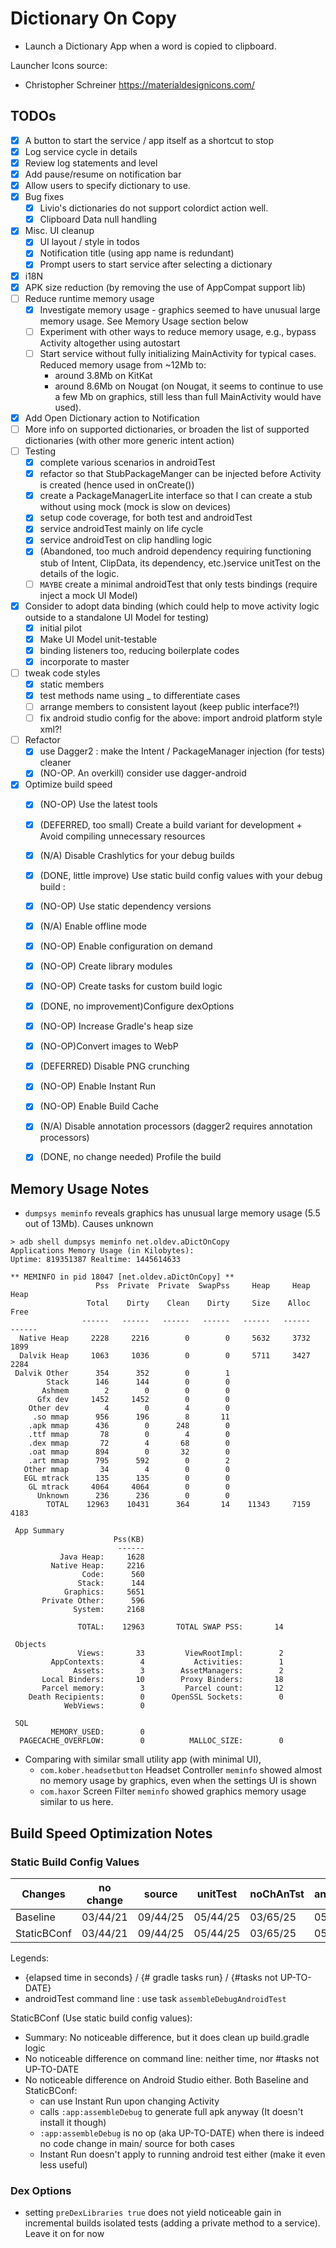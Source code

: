 # Dictionary On Copy 
- Launch a Dictionary App when a word is copied to clipboard.

Launcher Icons source:
- Christopher Schreiner https://materialdesignicons.com/

## TODOs
- [x] A button to start the service / app itself as a shortcut to stop
- [x] Log service cycle in details
- [x] Review log statements and level
- [x] Add pause/resume on notification bar
- [x] Allow users to specify dictionary to use.
- [x] Bug fixes
  - [x] Livio's dictionaries do not support colordict action well.
  - [x] Clipboard Data null handling
- [x] Misc. UI cleanup
  - [x] UI layout / style in todos
  - [x] Notification title (using app name is redundant)
  - [x] Prompt users to start service after selecting a dictionary
- [x] i18N
- [x] APK size reduction (by removing the use of AppCompat support lib)
- [ ] Reduce runtime memory usage 
  - [x] Investigate memory usage - graphics seemed to have unusual large memory usage. See Memory Usage section below
  - [ ] Experiment with other ways to reduce memory usage, e.g., bypass Activity altogether using autostart
  - [ ] Start service without fully initializing MainActivity for typical cases. Reduced memory usage from ~12Mb to: 
    - around 3.8Mb on KitKat
    - around 8.6Mb on Nougat (on Nougat, it seems to continue to use a few Mb on graphics, still less than full MainActivity would have used).
- [x] Add Open Dictionary action to Notification
- [ ] More info on supported dictionaries, or broaden the list of supported dictionaries (with other more generic intent action)
- [ ] Testing 
  - [x] complete various scenarios in androidTest
  - [x] refactor so that StubPackageManger can be injected before Activity is created (hence used in onCreate())
  - [x] create a PackageManagerLite interface so that I can create a stub without using mock (mock is slow on devices)
  - [x] setup code coverage, for both test and androidTest
  - [x] service androidTest mainly on life cycle
  - [x] service androidTest on clip handling logic
  - [x] (Abandoned, too much android dependency requiring functioning stub of Intent, ClipData, its dependency, etc.)service unitTest on the details of the logic.
  - [ ] `MAYBE` create a minimal androidTest that only tests bindings (require inject a mock UI Model)
- [x] Consider to adopt data binding (which could help to move activity logic outside to a standalone UI Model for testing)  
  - [x] initial pilot
  - [x] Make UI Model unit-testable
  - [x] binding listeners too, reducing boilerplate codes
  - [x] incorporate to master
- [ ] tweak code styles
  - [x] static members
  - [x] test methods name using _ to differentiate cases
  - [ ] arrange members to consistent layout (keep public interface?!)
  - [ ] fix android studio config for the above: import  android platform style xml?! 
- [ ] Refactor
  - [x] use Dagger2 : make the Intent / PackageManager injection (for tests)  cleaner
  - [x] (NO-OP. An overkill) consider use dagger-android
  
- [x] Optimize build speed
  - [x] (NO-OP) Use the latest tools
  - [x] (DEFERRED, too small) Create a build variant for development + Avoid compiling unnecessary resources
  - [x] (N/A) Disable Crashlytics for your debug builds
  - [x] (DONE, little improve) Use static build config values with your debug build :
  - [x] (NO-OP) Use static dependency versions
  - [x] (N/A) Enable offline mode
  - [x] (NO-OP) Enable configuration on demand
  - [x] (NO-OP) Create library modules
  - [x] (NO-OP) Create tasks for custom build logic
  - [x] (DONE, no improvement)Configure dexOptions
  - [x] (NO-OP) Increase Gradle's heap size
  - [x] (NO-OP)Convert images to WebP
  - [x] (DEFERRED) Disable PNG crunching
  - [x] (NO-OP) Enable Instant Run
  - [x] (NO-OP) Enable Build Cache
  - [x] (N/A) Disable annotation processors (dagger2 requires annotation processors)
  - [x] (DONE, no change needed) Profile the build
  

## Memory Usage Notes
- `dumpsys meminfo` reveals graphics has unusual large memory usage (5.5 out of 13Mb). Causes unknown
```
> adb shell dumpsys meminfo net.oldev.aDictOnCopy
Applications Memory Usage (in Kilobytes):
Uptime: 819351387 Realtime: 1445614633

** MEMINFO in pid 18047 [net.oldev.aDictOnCopy] **
                   Pss  Private  Private  SwapPss     Heap     Heap     Heap
                 Total    Dirty    Clean    Dirty     Size    Alloc     Free
                ------   ------   ------   ------   ------   ------   ------
  Native Heap     2228     2216        0        0     5632     3732     1899
  Dalvik Heap     1063     1036        0        0     5711     3427     2284
 Dalvik Other      354      352        0        1                           
        Stack      146      144        0        0                           
       Ashmem        2        0        0        0                           
      Gfx dev     1452     1452        0        0                           
    Other dev        4        0        4        0                           
     .so mmap      956      196        8       11                           
    .apk mmap      436        0      248        0                           
    .ttf mmap       78        0        4        0                           
    .dex mmap       72        4       68        0                           
    .oat mmap      894        0       32        0                           
    .art mmap      795      592        0        2                           
   Other mmap       34        4        0        0                           
   EGL mtrack      135      135        0        0                           
    GL mtrack     4064     4064        0        0                           
      Unknown      236      236        0        0                           
        TOTAL    12963    10431      364       14    11343     7159     4183
 
 App Summary
                       Pss(KB)
                        ------
           Java Heap:     1628
         Native Heap:     2216
                Code:      560
               Stack:      144
            Graphics:     5651
       Private Other:      596
              System:     2168
 
               TOTAL:    12963       TOTAL SWAP PSS:       14
 
 Objects
               Views:       33         ViewRootImpl:        2
         AppContexts:        4           Activities:        1
              Assets:        3        AssetManagers:        2
       Local Binders:       10        Proxy Binders:       18
       Parcel memory:        3         Parcel count:       12
    Death Recipients:        0      OpenSSL Sockets:        0
            WebViews:        0
 
 SQL
         MEMORY_USED:        0
  PAGECACHE_OVERFLOW:        0          MALLOC_SIZE:        0
```

- Comparing with similar small utility app (with minimal UI), 
  - `com.kober.headsetbutton` Headset Controller `meminfo` showed almost no memory usage by graphics, even when the settings UI is shown
  - `com.haxor` Screen Filter `meminfo` showed graphics memory usage similar to us here.


## Build Speed Optimization Notes
  
### Static Build Config Values  
| Changes       |  no change |   source   |  unitTest  | noChAnTst  | androidTst |
| ------------- | ---------- | ---------- | ---------- | ---------- | ---------- |  
| Baseline      |  03/44/21  |  09/44/25  |  05/44/25  |  03/65/25  |  05/65/30  |
| StaticBConf   |  03/44/21  |  09/44/25  |  05/44/25  |  03/65/25  |  05/65/30  |

Legends: 
- {elapsed time in seconds} / {# gradle tasks run} / {#tasks not UP-TO-DATE}
- androidTest command line : use task `assembleDebugAndroidTest` 

StaticBConf (Use static build config values):
- Summary: No noticeable difference, but it does clean up build.gradle logic
- No noticeable difference on command line: neither time, nor #tasks not UP-TO-DATE
- No noticeable difference on Android Studio either. Both Baseline and StaticBConf:  
  - can use Instant Run upon changing Activity
  - calls `:app:assembleDebug` to generate full apk anyway (It doesn't install it though)
  - `:app:assembleDebug`  is no op (aka UP-TO-DATE) when there is indeed no code change in main/ source for both cases 
  - Instant Run doesn't apply to running android test either (make it even less useful)  
  
### Dex Options
- setting `preDexLibraries true` does not yield noticeable gain in incremental builds
  isolated tests (adding a private method to a service). Leave it on for now